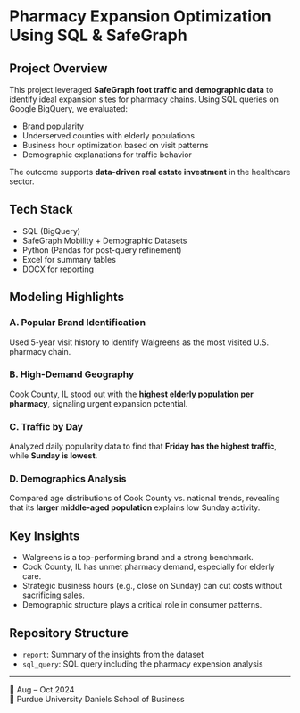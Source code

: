# Pharmacy Expansion Optimization Using SQL & SafeGraph

## Project Overview 
This project leveraged **SafeGraph foot traffic and demographic data** to identify ideal expansion sites for pharmacy chains. Using SQL queries on Google BigQuery, we evaluated:

- Brand popularity
- Underserved counties with elderly populations
- Business hour optimization based on visit patterns
- Demographic explanations for traffic behavior

The outcome supports **data-driven real estate investment** in the healthcare sector.

## Tech Stack
- SQL (BigQuery)
- SafeGraph Mobility + Demographic Datasets
- Python (Pandas for post-query refinement)
- Excel for summary tables
- DOCX for reporting

## Modeling Highlights

### A. Popular Brand Identification
Used 5-year visit history to identify Walgreens as the most visited U.S. pharmacy chain.

### B. High-Demand Geography
Cook County, IL stood out with the **highest elderly population per pharmacy**, signaling urgent expansion potential.

### C. Traffic by Day
Analyzed daily popularity data to find that **Friday has the highest traffic**, while **Sunday is lowest**.

### D. Demographics Analysis
Compared age distributions of Cook County vs. national trends, revealing that its **larger middle-aged population** explains low Sunday activity.

## Key Insights
- Walgreens is a top-performing brand and a strong benchmark.
- Cook County, IL has unmet pharmacy demand, especially for elderly care.
- Strategic business hours (e.g., close on Sunday) can cut costs without sacrificing sales.
- Demographic structure plays a critical role in consumer patterns.

##  Repository Structure
- `report`: Summary of the insights from the dataset
- `sql_query`: SQL query including the pharmacy expension analysis

---
📍 Aug – Oct 2024  
🏫 Purdue University Daniels School of Business

